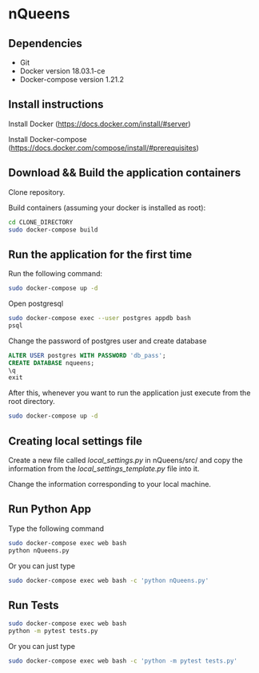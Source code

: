 
# nQueens

## Dependencies
+ Git
+ Docker version 18.03.1-ce
+ Docker-compose version 1.21.2

## Install instructions

Install Docker (https://docs.docker.com/install/#server)

Install Docker-compose (https://docs.docker.com/compose/install/#prerequisites)

## Download && Build the application containers

Clone repository.

Build containers (assuming your docker is installed as root):

```bash
cd CLONE_DIRECTORY
sudo docker-compose build

```

## Run the application for the first time

Run the following command:

```bash
sudo docker-compose up -d

```


Open postgresql
```bash
sudo docker-compose exec --user postgres appdb bash
psql

```

Change the password of postgres user and create database
```SQL
ALTER USER postgres WITH PASSWORD 'db_pass';
CREATE DATABASE nqueens;
\q
exit

```

After this, whenever you want to run the application just execute from the root directory.
```bash
sudo docker-compose up -d

```


## Creating local settings file
Create a new file called *local_settings.py* in nQueens/src/ and copy the information from the *local_settings_template.py* file into it.

Change the information corresponding to your local machine.

## Run Python App
Type the following command

```bash
sudo docker-compose exec web bash
python nQueens.py

```

Or you can just type

```bash
sudo docker-compose exec web bash -c 'python nQueens.py'

```

## Run Tests
```bash
sudo docker-compose exec web bash
python -m pytest tests.py

```
Or you can just type

```bash
sudo docker-compose exec web bash -c 'python -m pytest tests.py'

```
